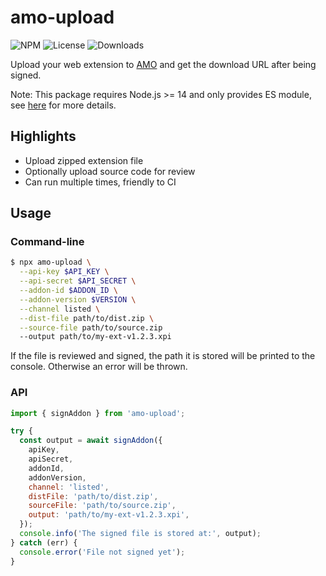# amo-upload

![NPM](https://img.shields.io/npm/v/amo-upload.svg)
![License](https://img.shields.io/npm/l/amo-upload.svg)
![Downloads](https://img.shields.io/npm/dt/amo-upload.svg)

Upload your web extension to [AMO](https://addons.mozilla.org/) and get the download URL after being signed.

Note: This package requires Node.js >= 14 and only provides ES module, see [here](https://gist.github.com/sindresorhus/a39789f98801d908bbc7ff3ecc99d99c) for more details.

## Highlights

- Upload zipped extension file
- Optionally upload source code for review
- Can run multiple times, friendly to CI

## Usage

### Command-line

```bash
$ npx amo-upload \
  --api-key $API_KEY \
  --api-secret $API_SECRET \
  --addon-id $ADDON_ID \
  --addon-version $VERSION \
  --channel listed \
  --dist-file path/to/dist.zip \
  --source-file path/to/source.zip
  --output path/to/my-ext-v1.2.3.xpi
```

If the file is reviewed and signed, the path it is stored will be printed to the console. Otherwise an error will be thrown.

### API

```js
import { signAddon } from 'amo-upload';

try {
  const output = await signAddon({
    apiKey,
    apiSecret,
    addonId,
    addonVersion,
    channel: 'listed',
    distFile: 'path/to/dist.zip',
    sourceFile: 'path/to/source.zip',
    output: 'path/to/my-ext-v1.2.3.xpi',
  });
  console.info('The signed file is stored at:', output);
} catch (err) {
  console.error('File not signed yet');
}
```
